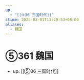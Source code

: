 ```yaml
---
up:
  - "[[⑤36 三国时代]]"
ctime: 2025-03-01T13:29:53+08:00
aliases:
  - 魏国
---
```


# ⑤361 魏国

- up: [[⑤36 三国时代]]
